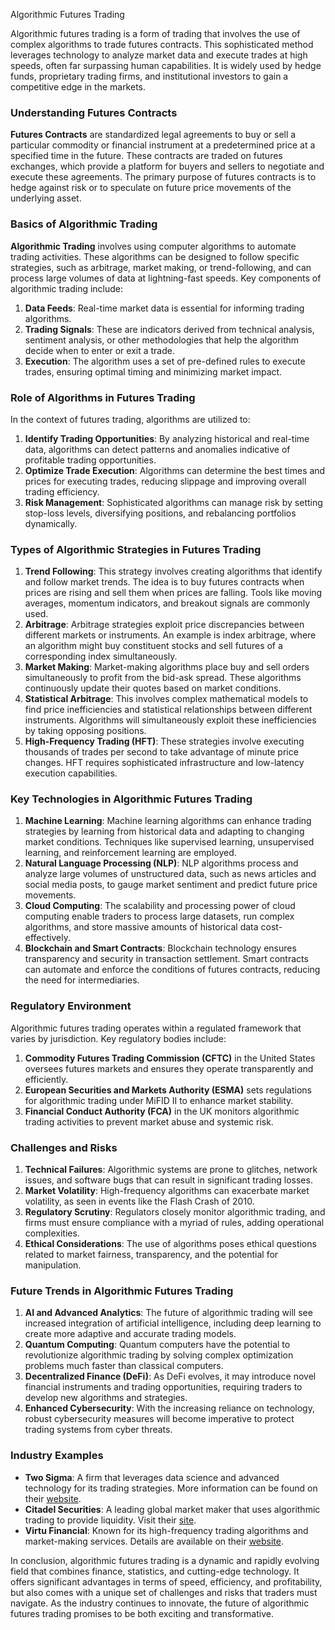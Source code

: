 Algorithmic Futures Trading

Algorithmic futures trading is a form of trading that involves the use of complex algorithms to trade futures contracts. This sophisticated method leverages technology to analyze market data and execute trades at high speeds, often far surpassing human capabilities. It is widely used by hedge funds, proprietary trading firms, and institutional investors to gain a competitive edge in the markets. 

### Understanding Futures Contracts

**Futures Contracts** are standardized legal agreements to buy or sell a particular commodity or financial instrument at a predetermined price at a specified time in the future. These contracts are traded on futures exchanges, which provide a platform for buyers and sellers to negotiate and execute these agreements. The primary purpose of futures contracts is to hedge against risk or to speculate on future price movements of the underlying asset.

### Basics of Algorithmic Trading

**Algorithmic Trading** involves using computer algorithms to automate trading activities. These algorithms can be designed to follow specific strategies, such as arbitrage, market making, or trend-following, and can process large volumes of data at lightning-fast speeds. Key components of algorithmic trading include:

1. **Data Feeds**: Real-time market data is essential for informing trading algorithms.
2. **Trading Signals**: These are indicators derived from technical analysis, sentiment analysis, or other methodologies that help the algorithm decide when to enter or exit a trade.
3. **Execution**: The algorithm uses a set of pre-defined rules to execute trades, ensuring optimal timing and minimizing market impact.

### Role of Algorithms in Futures Trading

In the context of futures trading, algorithms are utilized to:

1. **Identify Trading Opportunities**: By analyzing historical and real-time data, algorithms can detect patterns and anomalies indicative of profitable trading opportunities.
2. **Optimize Trade Execution**: Algorithms can determine the best times and prices for executing trades, reducing slippage and improving overall trading efficiency.
3. **Risk Management**: Sophisticated algorithms can manage risk by setting stop-loss levels, diversifying positions, and rebalancing portfolios dynamically.

### Types of Algorithmic Strategies in Futures Trading 

1. **Trend Following**: This strategy involves creating algorithms that identify and follow market trends. The idea is to buy futures contracts when prices are rising and sell them when prices are falling. Tools like moving averages, momentum indicators, and breakout signals are commonly used.
2. **Arbitrage**: Arbitrage strategies exploit price discrepancies between different markets or instruments. An example is index arbitrage, where an algorithm might buy constituent stocks and sell futures of a corresponding index simultaneously.
3. **Market Making**: Market-making algorithms place buy and sell orders simultaneously to profit from the bid-ask spread. These algorithms continuously update their quotes based on market conditions.
4. **Statistical Arbitrage**: This involves complex mathematical models to find price inefficiencies and statistical relationships between different instruments. Algorithms will simultaneously exploit these inefficiencies by taking opposing positions.
5. **High-Frequency Trading (HFT)**: These strategies involve executing thousands of trades per second to take advantage of minute price changes. HFT requires sophisticated infrastructure and low-latency execution capabilities.

### Key Technologies in Algorithmic Futures Trading

1. **Machine Learning**: Machine learning algorithms can enhance trading strategies by learning from historical data and adapting to changing market conditions. Techniques like supervised learning, unsupervised learning, and reinforcement learning are employed.
2. **Natural Language Processing (NLP)**: NLP algorithms process and analyze large volumes of unstructured data, such as news articles and social media posts, to gauge market sentiment and predict future price movements.
3. **Cloud Computing**: The scalability and processing power of cloud computing enable traders to process large datasets, run complex algorithms, and store massive amounts of historical data cost-effectively.
4. **Blockchain and Smart Contracts**: Blockchain technology ensures transparency and security in transaction settlement. Smart contracts can automate and enforce the conditions of futures contracts, reducing the need for intermediaries.

### Regulatory Environment

Algorithmic futures trading operates within a regulated framework that varies by jurisdiction. Key regulatory bodies include:

1. **Commodity Futures Trading Commission (CFTC)** in the United States oversees futures markets and ensures they operate transparently and efficiently.
2. **European Securities and Markets Authority (ESMA)** sets regulations for algorithmic trading under MiFID II to enhance market stability.
3. **Financial Conduct Authority (FCA)** in the UK monitors algorithmic trading activities to prevent market abuse and systemic risk.

### Challenges and Risks

1. **Technical Failures**: Algorithmic systems are prone to glitches, network issues, and software bugs that can result in significant trading losses.
2. **Market Volatility**: High-frequency algorithms can exacerbate market volatility, as seen in events like the Flash Crash of 2010.
3. **Regulatory Scrutiny**: Regulators closely monitor algorithmic trading, and firms must ensure compliance with a myriad of rules, adding operational complexities.
4. **Ethical Considerations**: The use of algorithms poses ethical questions related to market fairness, transparency, and the potential for manipulation.

### Future Trends in Algorithmic Futures Trading

1. **AI and Advanced Analytics**: The future of algorithmic trading will see increased integration of artificial intelligence, including deep learning to create more adaptive and accurate trading models.
2. **Quantum Computing**: Quantum computers have the potential to revolutionize algorithmic trading by solving complex optimization problems much faster than classical computers.
3. **Decentralized Finance (DeFi)**: As DeFi evolves, it may introduce novel financial instruments and trading opportunities, requiring traders to develop new algorithms and strategies.
4. **Enhanced Cybersecurity**: With the increasing reliance on technology, robust cybersecurity measures will become imperative to protect trading systems from cyber threats.

### Industry Examples

- **Two Sigma**: A firm that leverages data science and advanced technology for its trading strategies. More information can be found on their [website](https://www.twosigma.com).
- **Citadel Securities**: A leading global market maker that uses algorithmic trading to provide liquidity. Visit their [site](https://www.citadelsecurities.com).
- **Virtu Financial**: Known for its high-frequency trading algorithms and market-making services. Details are available on their [website](https://www.virtu.com).

In conclusion, algorithmic futures trading is a dynamic and rapidly evolving field that combines finance, statistics, and cutting-edge technology. It offers significant advantages in terms of speed, efficiency, and profitability, but also comes with a unique set of challenges and risks that traders must navigate. As the industry continues to innovate, the future of algorithmic futures trading promises to be both exciting and transformative.